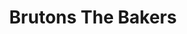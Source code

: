 ---
title: "Brutons The Bakers"
url: /cardiff/brutons-the-bakers-cowbridge-road-east/
shop: Bäckerei
---